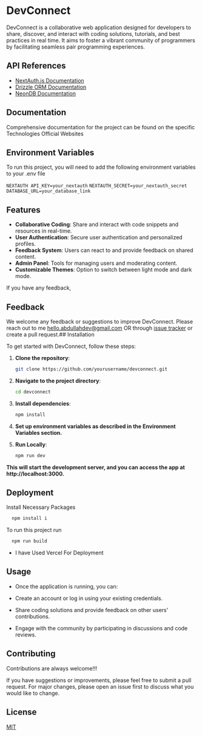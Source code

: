 # DevConnect

DevConnect is a collaborative web application designed for developers to share, discover, and interact with coding solutions, tutorials, and best practices in real time. It aims to foster a vibrant community of programmers by facilitating seamless pair programming experiences.

## API References

- [NextAuth.js Documentation](https://next-auth.js.org/getting-started/introduction)
- [Drizzle ORM Documentation](https://orm.drizzle.team/)
- [NeonDB Documentation](https://neon.tech/docs)

## Documentation

Comprehensive documentation for the project can be found on the specific Technologies Official Websites
## Environment Variables

To run this project, you will need to add the following environment variables to your .env file

`NEXTAUTH API_KEY=your_nextauth`
`NEXTAUTH_SECRET=your_nextauth_secret`
`DATABASE_URL=your_database_link`



## Features

- **Collaborative Coding**: Share and interact with code snippets and resources in real-time.
- **User Authentication**: Secure user authentication and personalized profiles.
- **Feedback System**: Users can react to and provide feedback on shared content.
- **Admin Panel**: Tools for managing users and moderating content.
- **Customizable Themes**: Option to switch between light mode and dark mode.

If you have any feedback, 

## Feedback

We welcome any feedback or suggestions to improve DevConnect. Please reach out to me hello.abdullahdev@gmail.com OR through [issue tracker](https://github.com/yourusername/devconnect/issues) or create a pull request.## Installation

To get started with DevConnect, follow these steps:

1. **Clone the repository**:
   ```bash
   git clone https://github.com/yourusername/devconnect.git 

2. **Navigate to the project directory**:
    ```bash
    cd devconnect

3. **Install dependencies**:
    ```bash
    npm install

4. **Set up environment variables as described in the Environment Variables section.**

5. **Run Locally**:
   ```bash
   npm run dev
   ```
**This will start the development server, and you can access the app at http://localhost:3000.**

## Deployment

Install Necessary Packages

```bash
  npm install i 
```
To run this project run
```bash
  npm run build
```
- I have Used Vercel For Deployment


## Usage

- Once the application is running, you can:

- Create an account or log in using your existing credentials.
- Share coding solutions and provide feedback on other users' contributions.
- Engage with the community by participating in discussions and code reviews.
## Contributing

Contributions are always welcome!!!

If you have suggestions or improvements, please feel free to submit a pull request. For major changes, please open an issue first to discuss what you would like to change.


## License

[MIT](https://choosealicense.com/licenses/mit/)

